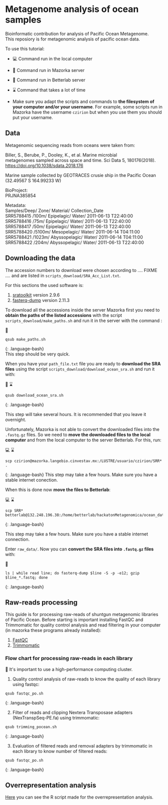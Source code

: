 # Metagenome analysis of ocean samples

Bioinformatic contribution for analysis of Pacific Ocean Metagenome.  
This reposiory is for metagenomic analysis of pacific ocean data.  

To use this tutorial:
- :computer: Command run in the local computer
- :corn: Command run in Mazorka server
- :microscope: Command run in Betterlab server
- :hourglass: Command that takes a lot of time

- Make sure you adapt the scripts and commands to **the filesystem of your computer and/or your username**. 
For example, some scripts run in Mazorka have the username `czirion` but when you use them you should put your username.

## Data

Metagenomic sequencing reads from oceans were taken from:

Biller, S., Berube, P., Dooley, K., et al. Marine microbial  
metagenomes sampled across space and time. Sci Data 5, 180176(2018).  
https://doi.org/10.1038/sdata.2018.176  

Marine sample collected by GEOTRACES crusie ship in the Pacific Ocean (32.49567 S 164.99233 W)  

BioProject:  
PRJNA385854  

Metadata:  
Samples/Deep/ Zone/ Material/ Collection_Date  
SRR5788415 /100m/  Epipelagic/    Water/     2011-06-13 T22:40:00  
SRR5788416  /75m/   Epipelagic/    Water/     2011-06-13 T22:40:00  
SRR5788417 /50m/   Epipelagic/    Water/     2011-06-13 T22:40:00  
SRR5788420  /5100m/ Mesopelagic/   Water/     2011-06-14 T04:11:00  
SRR5788421  /1023m/ Abyssopelagic/ Water/     2011-06-14 T04:11:00  
SRR5788422  /204m/  Abyssopelagic/ Water/     2011-06-13 T22:40:00  

## Downloading the data

The accession numbers to download were chosen according to .... FIXME .... and 
are listed in `scripts_download/SRA_Acc_List.txt`. 

For this sections the used software is:  
1. [sratoolkit](https://github.com/ncbi/sra-tools) version 2.9.6  
2. [fasterq-dump](https://github.com/ncbi/sra-tools/wiki/HowTo:-fasterq-dump) version 2.11.3  

To download all the accessions inside the server Mazorka first you need to **obtain the paths
 of the listed accessions** with the script `scripts_download/make_paths.sh` and run it in the server
 with the command :

:corn:
~~~
qsub make_paths.sh
~~~
{: .language-bash}  
This step should be very quick.

When you have your `path_file.txt` file you are ready to **download the SRA files** using the script
`scripts_download/download_ocean_sra.sh` and run it with:

:corn: :hourglass:
~~~
qsub download_ocean_sra.sh
~~~
{: .language-bash}  

This step will take several hours. It is recommended that you leave it overnight.

Unfortunately, Mazorka is not able to convert the downloaded files into the `.fastq.gz` files.
So we need to **move the downloaded files to the local computer** and from the local computer to
 the server Betterlab. For this, run:

:computer: :hourglass:
~~~
scp czirion@mazorka.langebio.cinvestav.mx:/LUSTRE/usuario/czirion/SRR* .
~~~
{: .language-bash}
This step may take a few hours. Make sure you have a stable internet conection.

When this is done now **move the files to Betterlab**:

:computer: :hourglass:
~~~
scp SRR* betterlab@132.248.196.38:/home/betterlab/hackatonMetagenomica/ocean_data/raw_data/
~~~
{: .language-bash}  

This step may take a few hours. Make sure you have a stable internet connection.

Enter `raw_data/`. Now you can **convert the SRA files into `.fastq.gz` files** with:

:microscope:
~~~
ls | while read line; do fasterq-dump $line -S -p -e12; gzip $line_*.fastq; done
~~~
{: .language-bash}

## Raw-reads processing
This guide is for processing raw-reads of shuntgun metagenomic libraries of Pacific Ocean.
Before starting is important installing FastQC and Trimmomatic for quality control analysis and read filtering in your computer (in mazorka these programs already installed):

1. [FastQC](https://github.com/s-andrews/FastQC/blob/master/INSTALL.txt)
2. [Trimmomatic](http://www.usadellab.org/cms/?page=trimmomatic)


### Flow chart for processing raw-reads in each library
:corn:
It's important to use a high-performance computing cluster.

1. Quality control analysis of raw-reads to know the quality of each library using fastqc:
~~~
qsub fastqc_po.sh
~~~
{: .language-bash}  

2. Filter of reads and clipping Nextera Transposase adapters (NexTranspSeq-PE.fa) using trimmomatic:
~~~
qsub trimming_pocean.sh
~~~
{: .language-bash}
  
3. Evaluation of filtered reads and removal adapters by trimmomatic in each library to know number of filtered reads: 
~~~
qsub fastqc_po.sh
~~~
{: .language-bash}
  
## Overrepresentation analysis
[Here](https://orlanc.github.io/pocean_metagenome/Overrepresentation_analysis/overrepresentation_analysis.html) you
can see the R script made for the overrepresentation analysis. 
